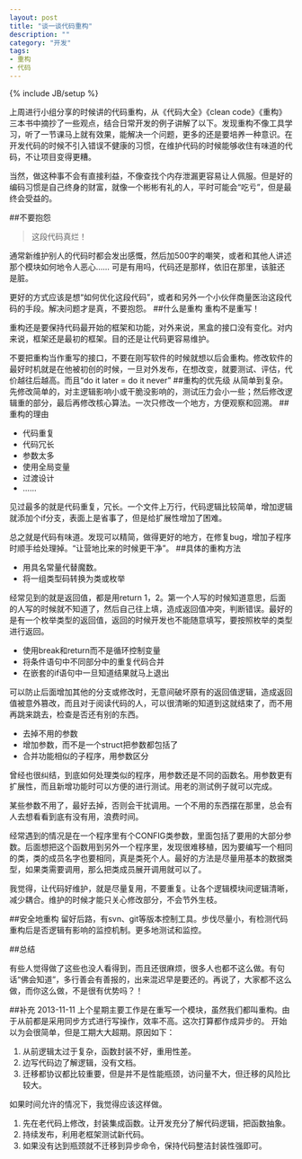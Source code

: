 ```yaml
---
layout: post
title: "谈一谈代码重构"
description: ""
category: "开发"
tags: 
- 重构
- 代码
---
```

{% include JB/setup %}

上周进行小组分享的时候讲的代码重构，从《代码大全》《clean code》《重构》三本书中摘抄了一些观点，结合日常开发的例子讲解了以下。发现重构不像工具学习，听了一节课马上就有效果，能解决一个问题，更多的还是要培养一种意识。在开发代码的时候不引入错误不健康的习惯，在维护代码的时候能够收住有味道的代码，不让项目变得更糟。

当然，做这种事不会有直接利益，不像查找个内存泄漏更容易让人佩服。但是好的编码习惯是自己终身的财富，就像一个彬彬有礼的人，平时可能会“吃亏”，但是最终会受益的。

##不要抱怨
>这段代码真烂！

通常新维护别人的代码时都会发出感慨，然后加500字的嘲笑，或者和其他人讲述那个模块如何地令人恶心……
可是有用吗，代码还是那样，依旧在那里，该脏还是脏。

更好的方式应该是想“如何优化这段代码”，或者和另外一个小伙伴商量医治这段代码的手段。解决问题才是真，不要抱怨。
##什么是重构
重构不是重写！

重构还是要保持代码最开始的框架和功能，对外来说，黑盒的接口没有变化。对内来说，框架还是最初的框架。目的还是让代码更容易维护。

不要把重构当作重写的接口，不要在刚写软件的时候就想以后会重构。修改软件的最好时机就是在他被初创的时候，一旦对外发布，在想改变，就要测试、评估，代价越往后越高。而且“do it later = do it never”
##重构的优先级
从简单到复杂。先修改简单的，对主逻辑影响小或干脆没影响的，测试压力会小一些；然后修改逻辑重的部分，最后再修改核心算法。一次只修改一个地方，方便观察和回溯。
##重构的理由
- 代码重复
- 代码冗长
- 参数太多
- 使用全局变量
- 过渡设计
- ……

见过最多的就是代码重复，冗长。一个文件上万行，代码逻辑比较简单，增加逻辑就添加个if分支，表面上是省事了，但是给扩展性增加了困难。

总之就是代码有味道。发现可以精简，做得更好的地方，在修复bug，增加子程序时顺手给处理掉。“让营地比来的时候更干净”。
##具体的重构方法
- 用具名常量代替魔数。
- 将一组类型码转换为类或枚举

经常见到的就是返回值，都是用return 1，2。第一个人写的时候知道意思，后面的人写的时候就不知道了，然后自己往上填，造成返回值冲突，判断错误。最好的是有一个枚举类型的返回值，返回的时候开发也不能随意填写，要按照枚举的类型进行返回。

- 使用break和return而不是循环控制变量
- 将条件语句中不同部分中的重复代码合并
- 在嵌套的if语句中一旦知道结果就马上退出

可以防止后面增加其他的分支或修改时，无意间破坏原有的返回值逻辑，造成返回值被意外篡改，而且对于阅读代码的人，可以很清晰的知道到这就结束了，而不用再跳来跳去，检查是否还有别的东西。

- 去掉不用的参数
- 增加参数，而不是一个struct把参数都包括了
- 合并功能相似的子程序，用参数区分

曾经也很纠结，到底如何处理类似的程序，用参数还是不同的函数名。用参数更有扩展性，而且新增功能时可以方便的进行测试。用老的测试例子就可以完成。

某些参数不用了，最好去掉，否则会干扰调用。一个不用的东西摆在那里，总会有人去想看看到底有没有用，浪费时间。

经常遇到的情况是在一个程序里有个CONFIG类参数，里面包括了要用的大部分参数。后面想把这个函数用到另外一个程序里，发现很难移植，因为要编写一个相同的类，类的成员名字也要相同，真是类死个人。最好的方法是尽量用基本的数据类型，如果类需要调用，那么把类成员展开调用就可以了。

我觉得，让代码好维护，就是尽量复用，不要重复。让各个逻辑模块间逻辑清晰，减少耦合。维护的时候才能只关心修改部分，不会节外生枝。

##安全地重构
留好后路，有svn、git等版本控制工具。步伐尽量小，有检测代码重构后是否逻辑有影响的监控机制。更多地测试和监控。


##总结

有些人觉得做了这些也没人看得到，而且还很麻烦，很多人也都不这么做。有句话“佛会知道”，多行善会有善报的，出来混迟早是要还的。再说了，大家都不这么做，而你这么做，不是很有优势吗？！


##补充
2013-11-11
上个星期主要工作是在重写一个模块，虽然我们都叫重构。由于从前都是采用同步方式进行写操作，效率不高。这次打算都作成异步的。
开始以为会很简单，但是工期大大超期。原因如下：
1. 从前逻辑太过于复杂，函数封装不好，重用性差。
2. 边写代码边了解逻辑，没有文档。
3. 迁移都协议都比较重要，但是并不是性能瓶颈，访问量不大，但迁移的风险比较大。

如果时间允许的情况下，我觉得应该这样做。
1. 先在老代码上修改，封装集成函数。让开发充分了解代码逻辑，把函数抽象。
2. 持续发布，利用老框架测试新代码。
3. 如果没有达到瓶颈就不迁移到异步命令，保持代码整洁封装性强即可。
